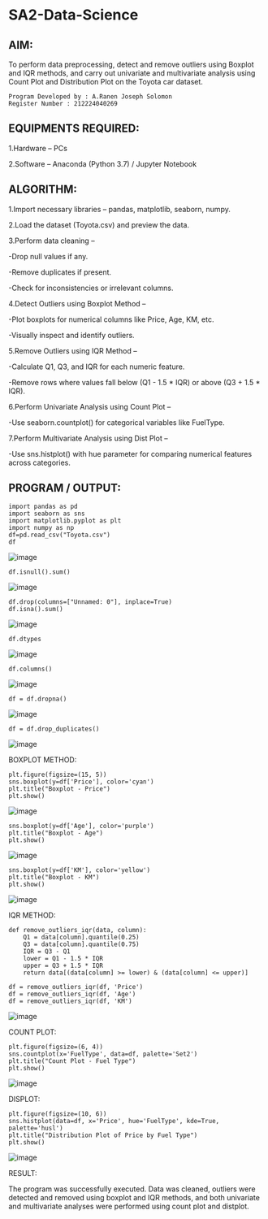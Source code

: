 # SA2-Data-Science

## AIM:

To perform data preprocessing, detect and remove outliers using Boxplot and IQR methods, and carry out univariate and multivariate analysis using Count Plot and Distribution Plot on the Toyota car dataset.
```
Program Developed by : A.Ranen Joseph Solomon
Register Number : 212224040269
```
## EQUIPMENTS REQUIRED:

1.Hardware – PCs

2.Software – Anaconda (Python 3.7) / Jupyter Notebook

## ALGORITHM:

1.Import necessary libraries – pandas, matplotlib, seaborn, numpy.

2.Load the dataset (Toyota.csv) and preview the data.

3.Perform data cleaning –

  -Drop null values if any.

  -Remove duplicates if present.

  -Check for inconsistencies or irrelevant columns.

4.Detect Outliers using Boxplot Method –

  -Plot boxplots for numerical columns like Price, Age, KM, etc.

  -Visually inspect and identify outliers.

5.Remove Outliers using IQR Method –

  -Calculate Q1, Q3, and IQR for each numeric feature.

  -Remove rows where values fall below (Q1 - 1.5 * IQR) or above (Q3 + 1.5 * IQR).

6.Perform Univariate Analysis using Count Plot –

  -Use seaborn.countplot() for categorical variables like FuelType.

7.Perform Multivariate Analysis using Dist Plot –

  -Use sns.histplot() with hue parameter for comparing numerical features across categories.

## PROGRAM / OUTPUT:

```
import pandas as pd
import seaborn as sns
import matplotlib.pyplot as plt
import numpy as np
df=pd.read_csv("Toyota.csv")
df
```
![image](https://github.com/user-attachments/assets/e516315a-dae2-40d1-97d8-25bcdc7ca4a1)

```
df.isnull().sum()
```
![image](https://github.com/user-attachments/assets/576b3226-8a9a-4b2f-b5cf-254e2967740e)
```
df.drop(columns=["Unnamed: 0"], inplace=True)
df.isna().sum()
```
![image](https://github.com/user-attachments/assets/50518641-e8d6-46f5-9fb1-c7536d1e0821)
```
df.dtypes
```
![image](https://github.com/user-attachments/assets/32975efd-c97e-4e21-9b59-e666c3eb076e)
```
df.columns()
```
![image](https://github.com/user-attachments/assets/c998f32a-79ad-4f9a-85b6-75da799ac694)
```
df = df.dropna()
```
![image](https://github.com/user-attachments/assets/1fc63e6b-58b4-446b-bac1-bf28e21becb6)
```
df = df.drop_duplicates()
```
![image](https://github.com/user-attachments/assets/b5d85b33-55ea-40fd-a84d-cfad887fe8ed)

BOXPLOT METHOD:

```
plt.figure(figsize=(15, 5))
sns.boxplot(y=df['Price'], color='cyan')
plt.title("Boxplot - Price")
plt.show()
```
![image](https://github.com/user-attachments/assets/e90736d1-5f9c-46fe-8373-93708af113ae)
```
sns.boxplot(y=df['Age'], color='purple')
plt.title("Boxplot - Age")
plt.show()
```
![image](https://github.com/user-attachments/assets/2ecbf1fc-a251-46c0-9bd1-32a81741035a)
```
sns.boxplot(y=df['KM'], color='yellow')
plt.title("Boxplot - KM")
plt.show()
```
![image](https://github.com/user-attachments/assets/1f10266f-d580-4d83-8cf6-d815d22170cf)

IQR METHOD:
```
def remove_outliers_iqr(data, column):
    Q1 = data[column].quantile(0.25)
    Q3 = data[column].quantile(0.75)
    IQR = Q3 - Q1
    lower = Q1 - 1.5 * IQR
    upper = Q3 + 1.5 * IQR
    return data[(data[column] >= lower) & (data[column] <= upper)]

df = remove_outliers_iqr(df, 'Price')
df = remove_outliers_iqr(df, 'Age')
df = remove_outliers_iqr(df, 'KM')
```
![image](https://github.com/user-attachments/assets/3de34be7-be03-4829-82e4-20624984ea56)

COUNT PLOT:
```
plt.figure(figsize=(6, 4))
sns.countplot(x='FuelType', data=df, palette='Set2')
plt.title("Count Plot - Fuel Type")
plt.show()
```
![image](https://github.com/user-attachments/assets/1433572c-4e14-471a-8e6c-45bb08506606)

DISPLOT:
```
plt.figure(figsize=(10, 6))
sns.histplot(data=df, x='Price', hue='FuelType', kde=True, palette='husl')
plt.title("Distribution Plot of Price by Fuel Type")
plt.show()
```
![image](https://github.com/user-attachments/assets/48ba8cd7-0c64-4152-89db-4c399d1f8e1e)

RESULT:

The program was successfully executed. Data was cleaned, outliers were detected and removed using boxplot and IQR methods, and both univariate and multivariate analyses were performed using count plot and distplot.
